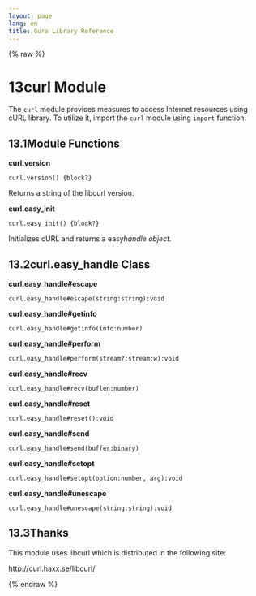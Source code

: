 ```yaml
---
layout: page
lang: en
title: Gura Library Reference
---
```


{% raw %}
<h1><span class="caption-index-1">13</span><a name="anchor-13"></a>curl Module</h1>
<p>
The <code>curl</code> module provices measures to access Internet resources using cURL library. To utilize it, import the <code>curl</code> module using <code>import</code> function.
</p>
<h2><span class="caption-index-2">13.1</span><a name="anchor-13-1"></a>Module Functions</h2>
<p>
<strong>curl.version</strong>
</p>
<p>
<code>curl.version() {block?}</code>
</p>
<p>
Returns a string of the libcurl version.
</p>
<p>
<strong>curl.easy_init</strong>
</p>
<p>
<code>curl.easy_init() {block?}</code>
</p>
<p>
Initializes cURL and returns a easy<em>handle object.</em>
</p>
<h2><span class="caption-index-2">13.2</span><a name="anchor-13-2"></a>curl.easy_handle Class</h2>
<p>
<strong>curl.easy_handle#escape</strong>
</p>
<p>
<code>curl.easy_handle#escape(string:string):void</code>
</p>
<p>
<strong>curl.easy_handle#getinfo</strong>
</p>
<p>
<code>curl.easy_handle#getinfo(info:number)</code>
</p>
<p>
<strong>curl.easy_handle#perform</strong>
</p>
<p>
<code>curl.easy_handle#perform(stream?:stream:w):void</code>
</p>
<p>
<strong>curl.easy_handle#recv</strong>
</p>
<p>
<code>curl.easy_handle#recv(buflen:number)</code>
</p>
<p>
<strong>curl.easy_handle#reset</strong>
</p>
<p>
<code>curl.easy_handle#reset():void</code>
</p>
<p>
<strong>curl.easy_handle#send</strong>
</p>
<p>
<code>curl.easy_handle#send(buffer:binary)</code>
</p>
<p>
<strong>curl.easy_handle#setopt</strong>
</p>
<p>
<code>curl.easy_handle#setopt(option:number, arg):void</code>
</p>
<p>
<strong>curl.easy_handle#unescape</strong>
</p>
<p>
<code>curl.easy_handle#unescape(string:string):void</code>
</p>
<h2><span class="caption-index-2">13.3</span><a name="anchor-13-3"></a>Thanks</h2>
<p>
This module uses libcurl which is distributed in the following site:
</p>
<p>
<a href="http://curl.haxx.se/libcurl/">http://curl.haxx.se/libcurl/</a>
</p>
<p />

{% endraw %}
